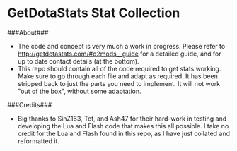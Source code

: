 GetDotaStats Stat Collection
=====

###About###
 - The code and concept is very much a work in progress. Please refer to http://getdotastats.com/#d2mods__guide for a detailed guide, and for up to date contact details (at the bottom).
 - This repo should contain all of the code required to get stats working. Make sure to go through each file and adapt as required. It has been stripped back to just the parts you need to implement. It will not work "out of the box", without some adaptation.
 
###Credits###
 - Big thanks to SinZ163, Tet, and Ash47 for their hard-work in testing and developing the Lua and Flash code that makes this all possible. I take no credit for the Lua and Flash found in this repo, as I have just collated and reformatted it.